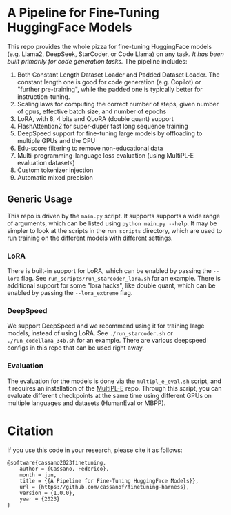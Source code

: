 # A Pipeline for Fine-Tuning HuggingFace Models

This repo provides the whole pizza for fine-tuning HuggingFace models (e.g. Llama2, DeepSeek, StarCoder, or Code Llama) on any task.
_It has been built primarily for code generation tasks._
The pipeline includes:

1. Both Constant Length Dataset Loader and Padded Dataset Loader. The constant length one is good for code generation (e.g. Copilot) or "further pre-training", while the padded one is typically better for instruction-tuning.
2. Scaling laws for computing the correct number of steps, given number of gpus, effective batch size, and number of epochs
3. LoRA, with 8, 4 bits and QLoRA (double quant) support
4. FlashAttention2 for super-duper fast long sequence training
5. DeepSpeed support for fine-tuning large models by offloading to multiple GPUs and the CPU
6. Edu-score filtering to remove non-educational data
7. Multi-programming-language loss evaluation (using MultiPL-E evaluation datasets)
8. Custom tokenizer injection
9. Automatic mixed precision

## Generic Usage

This repo is driven by the `main.py` script. It supports supports a wide range of arguments, which can be listed using `python main.py --help`.
It may be simpler to look at the scripts in the `run_scripts` directory, which are used to run training on the different models with different settings.

### LoRA

There is built-in support for LoRA, which can be enabled by passing the `--lora` flag. See `run_scripts/run_starcoder_lora.sh` for an example.
There is additional support for some "lora hacks", like double quant, which can be enabled by passing the `--lora_extreme` flag.

### DeepSpeed

We support DeepSpeed and we recommend using it for training large models, instead of using LoRA.
See `./run_starcoder.sh` or `./run_codellama_34b.sh` for an example. There are various deepspeed
configs in this repo that can be used right away.

### Evaluation

The evaluation for the models is done via the `multipl_e_eval.sh` script, and it requires an installation
of the [MultiPL-E](https://github.com/nuprl/MultiPL-E) repo. Through this script, you can evaluate
different checkpoints at the same time using different GPUs on multiple languages and datasets (HumanEval or MBPP).

# Citation

If you use this code in your research, please cite it as follows:

```
@software{cassano2023finetuning,
    author = {Cassano, Federico},
    month = jun,
    title = {{A Pipeline for Fine-Tuning HuggingFace Models}},
    url = {https://github.com/cassanof/finetuning-harness},
    version = {1.0.0},
    year = {2023}
}
```
